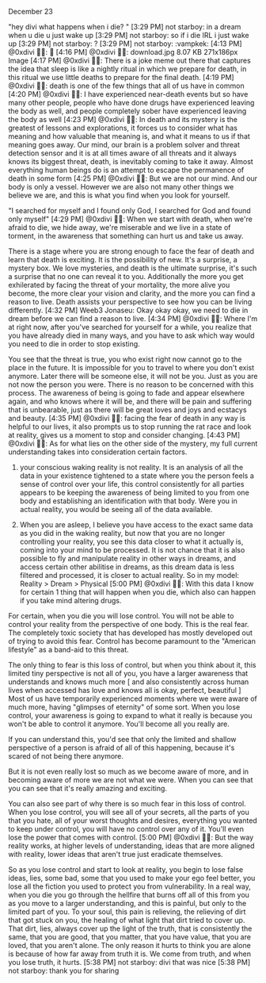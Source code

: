 December 23 

"hey divi what happens when i die? " 
[3:29 PM] not starboy: in a dream when u die u just wake up
[3:29 PM] not starboy: so if i die IRL i just wake up
[3:29 PM] not starboy: ?
[3:29 PM] not starboy: :vampkek:
[4:13 PM] @0xdivi 🧞✨: :hugs:
[4:16 PM] @0xdivi 🧞✨:
download.jpg
8.07 KB
271x186px
Image
[4:17 PM] @0xdivi 🧞✨: There is a joke meme out there that captures the idea that sleep 
is like a nightly ritual in which we prepare for death, 
in this ritual we use little deaths to prepare for the final death.
[4:19 PM] @0xdivi 🧞✨: death is one of the few things that all of us have in common 
[4:20 PM] @0xdivi 🧞✨: I have experienced near-death events but so have many other people, 
people who have done drugs have experienced leaving the body as well, 
and people completely sober have experienced leaving the body as well
[4:23 PM] @0xdivi 🧞✨: In death and its mystery is the greatest of lessons and explorations, it forces us to consider what has meaning and how valuable that meaning is, and what it means to us if that meaning goes away. 
Our mind, our brain is a problem solver and threat detection sensor and it is at all times aware of all threats and it always knows its biggest threat, death, is inevitably coming to take it away. Almost everything human beings do is an attempt to escape the permanence of death in some form
[4:25 PM] @0xdivi 🧞✨: But we are not our mind. And our body is only a vessel. 
However we are also not many other things we believe we are, 
and this is what you find when you look for yourself. 

"I searched for myself and I found only God, 
I searched for God and found only myself"
[4:29 PM] @0xdivi 🧞✨: When we start with death, when we're afraid to die, we hide away, we're miserable and we live in a state of torment, in the awareness that something can hurt us and take us away. 

There is a stage where you are strong enough to face the fear of death and learn that death is exciting. It is the possibility of new. It's a surprise, a mystery box. We love mysteries, and death is the ultimate surprise, it's such a surprise that no one can reveal it to you. 
Additionally the more you get exhilerated by facing the threat of your mortality, the more alive you become, the more clear your vision and clarity, and the more you can find a reason to live. Death assists your perspective to see how you can be living differently.
[4:32 PM] Weeb3 Jonaseu: Okay okay okay, we need to die in dream before we can find a reason to live.
[4:34 PM] @0xdivi 🧞✨: Where I'm at right now, after you've searched for yourself for a while, you realize that you have already died in many ways, and you have to ask which way would you need to die in order to stop existing. 

You see that the threat is true, you who exist right now cannot go to the place in the future. It is impossible for you to travel to where you don't exist anymore. Later there will be someone else, it will not be you. Just as you are not now the person you were. 
There is no reason to be concerned with this process. 
The awareness of being is going to fade and appear elsewhere again, and who knows where it will be, 
and there will be pain and suffering that is unbearable, just as there will be great loves and joys and ecstacys and beauty.
[4:35 PM] @0xdivi 🧞✨: facing the fear of death in any way is helpful to our lives, it also prompts us to stop running the rat race and look at reality, gives us a moment to stop and consider changing. 
[4:43 PM] @0xdivi 🧞✨: As for what lies on the other side of the mystery, 
my full current understanding takes into consideration certain factors. 
1. your conscious waking reality is not reality. It is an analysis of all the data in your existence tightened to a state where you the person feels a sense of control over your life, this control consistently for all parties appears to be keeping the awareness of being limited to you from one body and establishing an identification with that body. 
Were you in actual reality, you would be seeing all of the data available. 

2. When you are asleep, I believe you have access to the exact same data as you did in the waking reality, but now that you are no longer controlling your reality, you see this data closer to what it actually is, coming into your mind to be processed. It is not chance that it is also possible to fly and manipulate reality in other ways in dreams, and access certain other abilitise in dreams, as this dream data is less filtered and processed, it is closer to actual reality. So in my model: Reality > Dream > Physical
[5:00 PM] @0xdivi 🧞✨: With this data I know for certain 1 thing that will happen when you die, which also can happen if you take mind altering drugs. 

For certain, when you die you will lose control. You will not be able to control your reality from the perspective of one body. This is the real fear. 
The completely toxic society that has developed has mostly developed out of trying to avoid this fear. Control has become paramount to the "American lifestyle" as a band-aid to this threat.

The only thing to fear is this loss of control, but when you think about it, this limited tiny perspective is not all of you, you have a larger awareness that understands and knows much more 
[ and also consistently across human lives when accessed has love and knows all is okay, perfect, beautiful ]
Most of us have temporarily experienced moments where we were aware of much more, having "glimpses of eternity" of some sort. 
When you lose control, your awareness is going to expand to what it really is because you won't be able to control it anymore. You'll become all you really are. 

If you can understand this, you'd see that only the limited and shallow perspective of a person is afraid of all of this happening, because it's scared of not being there anymore.
 
But it is not even really lost so much as we become aware of more, and in becoming aware of more we are not what we were. 
When you can see that you can see that it's really amazing and exciting. 

You can also see part of why there is so much fear in this loss of control. When you lose control, you will see all of your secrets, all the parts of you that you hate, all of your worst thoughts and desires, everything you wanted to keep under control, you will have no control over any of it. You'll even lose the power that comes with control. 
[5:00 PM] @0xdivi 🧞✨: But the way reality works, at higher levels of understanding, ideas that are more aligned with reality, lower ideas that aren't true just eradicate themselves. 

So as you lose control and start to look at reality, you begin to lose false ideas, lies, some bad, some that you used to make your ego feel better, you lose all the fiction you used to protect you from vulnerability. In a real way, when you die you go through the hellfire that burns off all of this from you as you move to a larger understanding, and this is painful, but only to the limited part of you. To your soul, this pain is relieving, the relieving of dirt that got stuck on you, the healing of what light that dirt tried to cover up. That dirt, lies, always cover up the light of the truth, 
that is consistently the same, that you are good, that you matter, that you have value, that you are loved, that you aren't alone. 
The only reason it hurts to think you are alone is because of how far away from truth it is. 
We come from truth, and when you lose truth, it hurts. 
[5:38 PM] not starboy: divi that was nice
[5:38 PM] not starboy: thank you for sharing